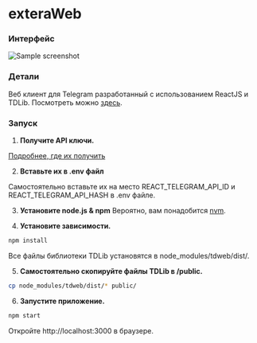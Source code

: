# exteraWeb

### Интерфейс
![Sample screenshot](https://x0.at/RegY.png)

### Детали

Веб клиент для Telegram разработанный с использованием ReactJS и TDLib. Посмотреть можно [здесь](https://kirillsaint.github.io/exteraweb-build).

### Запуск
1. **Получите API ключи.**

[Подробнее, где их получить](https://github.com/telegramdesktop/tdesktop/blob/dev/docs/api_credentials.md)

2. **Вставьте их в .env файл**

Самостоятельно вставьте их на место REACT_TELEGRAM_API_ID и REACT_TELEGRAM_API_HASH в .env файле.

3. **Установите node.js & npm**
Вероятно, вам понадобится [nvm](https://github.com/nvm-sh/nvm).

4. **Установите зависимости.**

```bash
npm install
```
Все файлы библиотеки TDLib установятся в node_modules/tdweb/dist/. 

5. **Самостоятельно скопируйте файлы TDLib в /public.**

```bash
cp node_modules/tdweb/dist/* public/
```

6. **Запустите приложение.**

```bash
npm start
```

Откройте http://localhost:3000 в браузере.
